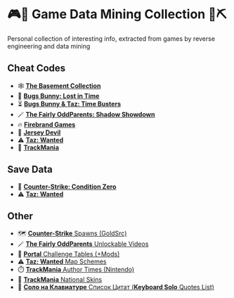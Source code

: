 # 🎮🦖 Game Data Mining Collection 💎⛏️

Personal collection of interesting info, extracted from games by reverse engineering and data mining

## Cheat Codes
- 🕸️ [**The Basement Collection**](The%20Basement%20Collection/Cheat%20Codes.md)
- 🥕 [**Bugs Bunny: Lost in Time**](Bugs%20Bunny%20Lost%20in%20Time/Cheat%20Codes.md)
- ⏳ [**Bugs Bunny & Taz: Time Busters**](Bugs%20Bunny%20%26%20Taz%20Time%20Busters/Cheat%20Codes.md)
- 🪄 [**The Fairly OddParents: Shadow Showdown**](Fairly%20OddParents/Cheats.md)
- 🔥 [**Firebrand Games**](Firebrand%20Games/Cheat%20Codes.md)
- 🦇 [**Jersey Devil**](Jersey%20Devil/Cheat%20Codes.md)
- ⚠️ [**Taz: Wanted**](Taz%20Wanted/Cheat%20Codes.md)
- 🏁 [**TrackMania**](TrackMania/Cheat%20Codes.md)

## Save Data
- 🔫 [**Counter-Strike: Condition Zero**](Counter-Strike%20Condition%20Zero/Save)
- ⚠️ [**Taz: Wanted**](Taz%20Wanted/Save)

## Other
- 🗺️ [**Counter-Strike** Spawns (GoldSrc)](Counter-Strike%20Condition%20Zero/Map%20Spawns.md)
- 🪄 [**The Fairly OddParents** Unlockable Videos](Fairly%20OddParents/Unlockables.md)
- 🍰 [**Portal** Challenge Tables (+Mods)](Portal/Challenges.md)
- ⚠️ [**Taz: Wanted** Map Schemes](Taz%20Wanted/Map%20Schemes.md)
- ⏱️ [**TrackMania** Author Times (Nintendo)](TrackMania/Author%20Times%20Nintendo.md)
- 🎨 [**TrackMania** National Skins](TrackMania/Skins.md)
- 🎹 [**Соло на Клавиатуре** Список Цитат (**Keyboard Solo** Quotes List)](Keyboard%20Solo/ReadMe.md)
